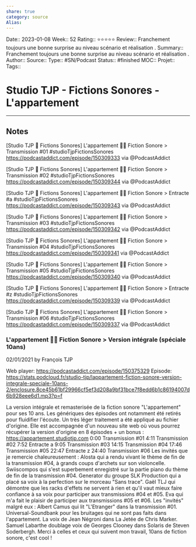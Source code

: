 ```yaml
---
share: true 
category: source
Alias:
---
```

Date:: 2023-01-08
Week:: 52
Rating:: ⭐⭐⭐⭐⭐
Review::  Franchement toujours une bonne surprise au niveau scénario et réalisation .
Summary:: Franchement toujours une bonne surprise au niveau scénario et réalisation .
Author::
Source:: 
Type:: #SN/Podcast 
Status:: #finished 
MOC::
Projet:: 
Tags:: 

# Studio TJP - Fictions Sonores - L'appartement


***

## Notes


[Studio TJP 💊 Fictions Sonores] L'appartement 🧟‍♂️ Fiction Sonore > Transmission #01 #studioTjpFictionsSonores 
https://podcastaddict.com/episode/150309333 via @PodcastAddict

[Studio TJP 💊 Fictions Sonores] L'appartement 🧟‍♂️ Fiction Sonore > Transmission #02 #studioTjpFictionsSonores 
https://podcastaddict.com/episode/150309344 via @PodcastAddict

[Studio TJP 💊 Fictions Sonores] L'appartement 🧟‍♂️ Fiction Sonore > Entracte #a #studioTjpFictionsSonores 
https://podcastaddict.com/episode/150309343 via @PodcastAddict

[Studio TJP 💊 Fictions Sonores] L'appartement 🧟‍♂️ Fiction Sonore > Transmission #03 #studioTjpFictionsSonores 
https://podcastaddict.com/episode/150309342 via @PodcastAddict

[Studio TJP 💊 Fictions Sonores] L'appartement 🧟‍♂️ Fiction Sonore > Transmission #04 #studioTjpFictionsSonores 
https://podcastaddict.com/episode/150309341 via @PodcastAddict

[Studio TJP 💊 Fictions Sonores] L'appartement 🧟‍♂️ Fiction Sonore > Transmission #05 #studioTjpFictionsSonores 
https://podcastaddict.com/episode/150309340 via @PodcastAddict

[Studio TJP 💊 Fictions Sonores] L'appartement 🧟‍♂️ Fiction Sonore > Entracte #z #studioTjpFictionsSonores 
https://podcastaddict.com/episode/150309339 via @PodcastAddict

[Studio TJP 💊 Fictions Sonores] L'appartement 🧟‍♂️ Fiction Sonore > Transmission #06 #studioTjpFictionsSonores 
https://podcastaddict.com/episode/150309337 via @PodcastAddict

### L'appartement 🧟‍♂️ Fiction Sonore > Version intégrale (spéciale 10ans)

02/01/2021 by François TJP

Web player: https://podcastaddict.com/episode/150375329
Episode: https://stats.podcloud.fr/studio-tjp/lappartement-fiction-sonore-version-integrale-speciale-10ans-2/enclosure.8ce45b61bf29966cf5ef3d208a9bf31bce7f8edd6b1c86194007d6b928eee6d1.mp3?p=f

La version intégrale et remasterisée de la fiction sonore "L'appartement" pour ses 10 ans. Les génériques des épisodes ont notamment été retirés pour fluidifier l'écoute. Un très léger traitement a été appliqué au fichier d'origine. 
 Elle est accompagnée d'un nouveau site web où vous pourrez récupérer la version d'origine en 8 épisodes + un bonus : https://appartement.studiotjp.com 
 0:00 Transmission #01
4:11 Transmission #02
7:52 Entracte a
9:05 Transmission #03
14:15 Transmission #04
17:46 Transmission #05
22:47 Entracte z
24:40 Transmission #06 
 Les invités que je remercie chaleureusement :
Alosta qui a rendu vivant le thème de fin de la transmission #04, à grands coups d'archets sur son violoncelle. Swiiscompos qui s'est superbement enregistré sur la partie piano du thème de fin de la transmission #04. Generator du groupe SLK Production qui a placé sa voix à la perfection sur le morceau "Sans trace". Gaël TLJ qui démontre que les racks d'effets ne servent à rien et qu'il vaut mieux faire confiance à sa voix pour participer aux transmissions #04 et #05. Eva qui m'a fait le plaisir de participer aux transmissions #05 et #06. 
 Les "invités" malgré eux :
Albert Camus qui lit "L'Etranger" dans la transmission #01. Universal-Soundbank pour les bruitages qui ne sont pas faits dans l'appartement. La voix de Jean Négroni dans La Jetée de Chris Marker. Samuel Labarthe doublage voix de Georges Clooney dans Solaris de Steven Soderbergh. 
 Merci à celles et ceux qui suivent mon travail, 10ans de fiction sonore, c'est cool !